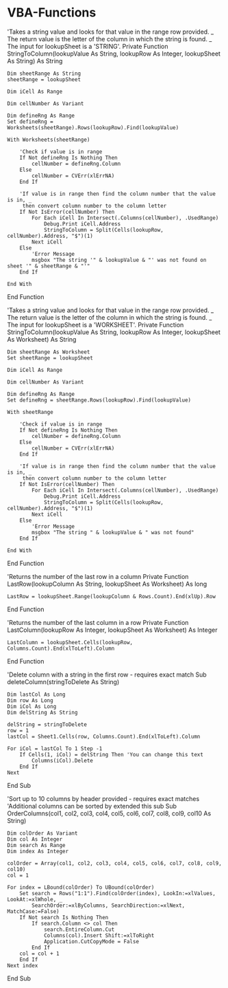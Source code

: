 # VBA-Functions


'Takes a string value and looks for that value in the range row provided. _
 The return value is the letter of the column in which the string is found. _
 The input for lookupSheet is a 'STRING'.
Private Function StringToColumn(lookupValue As String, lookupRow As Integer, lookupSheet As String) As String

    Dim sheetRange As String
    sheetRange = lookupSheet

    Dim iCell As Range
    
    Dim cellNumber As Variant
    
    Dim defineRng As Range
    Set defineRng = Worksheets(sheetRange).Rows(lookupRow).Find(lookupValue)
    
    With Worksheets(sheetRange)

        'Check if value is in range
        If Not defineRng Is Nothing Then
            cellNumber = defineRng.Column
        Else
            cellNumber = CVErr(xlErrNA)
        End If
        
        'If value is in range then find the column number that the value is in, _
         then convert column number to the column letter
        If Not IsError(cellNumber) Then
            For Each iCell In Intersect(.Columns(cellNumber), .UsedRange)
                Debug.Print iCell.Address
                StringToColumn = Split(Cells(lookupRow, cellNumber).Address, "$")(1)
            Next iCell
        Else
            'Error Message
            msgbox "The string '" & lookupValue & "' was not found on sheet '" & sheetRange & "'"
        End If
        
    End With
    
End Function

'Takes a string value and looks for that value in the range row provided. _
 The return value is the letter of the column in which the string is found. _
 The input for lookupSheet is a 'WORKSHEET'.
Private Function StringToColumn(lookupValue As String, lookupRow As Integer, lookupSheet As Worksheet) As String

    Dim sheetRange As Worksheet
    Set sheetRange = lookupSheet

    Dim iCell As Range
    
    Dim cellNumber As Variant
    
    Dim defineRng As Range
    Set defineRng = sheetRange.Rows(lookupRow).Find(lookupValue)
    
    With sheetRange

        'Check if value is in range
        If Not defineRng Is Nothing Then
            cellNumber = defineRng.Column
        Else
            cellNumber = CVErr(xlErrNA)
        End If
        
        'If value is in range then find the column number that the value is in, _
         then convert column number to the column letter
        If Not IsError(cellNumber) Then
            For Each iCell In Intersect(.Columns(cellNumber), .UsedRange)
                Debug.Print iCell.Address
                StringToColumn = Split(Cells(lookupRow, cellNumber).Address, "$")(1)
            Next iCell
        Else
            'Error Message
            msgbox "The string " & lookupValue & " was not found"
        End If
        
    End With
    
End Function

'Returns the number of the last row in a column 
Private Function LastRow(lookupColumn As String, lookupSheet As Worksheet) As long

    LastRow = lookupSheet.Range(lookupColumn & Rows.Count).End(xlUp).Row

End Function

'Returns the number of the last column in a row 
Private Function LastColumn(lookupRow As Integer, lookupSheet As Worksheet) As Integer

    LastColumn = lookupSheet.Cells(lookupRow, Columns.Count).End(xlToLeft).Column
    
End Function

'Delete column with a string in the first row - requires exact match
Sub deleteColumn(stringToDelete As String)

    Dim lastCol As Long
    Dim row As Long
    Dim iCol As Long
    Dim delString As String
    
    delString = stringToDelete
    row = 1
    lastCol = Sheet1.Cells(row, Columns.Count).End(xlToLeft).Column
    
    For iCol = lastCol To 1 Step -1
        If Cells(1, iCol) = delString Then 'You can change this text
            Columns(iCol).Delete
        End If
    Next
End Sub

'Sort up to 10 columns by header provided - requires exact matches
'Additional columns can be sorted by extended this sub
Sub OrderColumns(col1, col2, col3, col4, col5, col6, col7, col8, col9, col10 As String)

    Dim colOrder As Variant
    Dim col As Integer
    Dim search As Range
    Dim index As Integer
        
    colOrder = Array(col1, col2, col3, col4, col5, col6, col7, col8, col9, col10)
    col = 1
    
    For index = LBound(colOrder) To UBound(colOrder)
        Set search = Rows("1:1").Find(colOrder(index), LookIn:=xlValues, LookAt:=xlWhole, _
            SearchOrder:=xlByColumns, SearchDirection:=xlNext, MatchCase:=False)
        If Not search Is Nothing Then
            If search.Column <> col Then
                search.EntireColumn.Cut
                Columns(col).Insert Shift:=xlToRight
                Application.CutCopyMode = False
            End If
        col = col + 1
        End If
    Next index
    
End Sub
